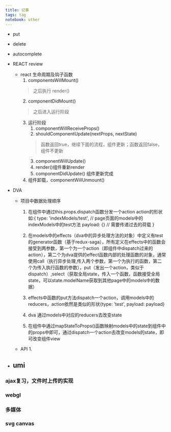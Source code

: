 ```yaml
---
title: 记事
tags: tag
notebook: other
---
```

- put
- delete
- autocomplete

- REACT review
    - react 生命周期及钩子函数
        1. componentsWillMount()
        > 之后执行 render()
        2. componentDidMount()
        > 之后进入运行阶段
        3. 运行阶段
            1. componentWillReceiveProps()
            2. shouldComponentUpdate(nextProps, nextState)
            > 函数返回true，继续下面的流程，组件更新；函数返回false，组件不更新
            3. componentWillUpdate()
            4. render()组件重新render
            5. componentDidUpdate() 组件更新完成
        4. 组件卸载，componentWillUnmount()


- DVA 
    - 项目中数据处理顺序
        1. 在组件中通过this.props.dispatch函数分发一个action
            action的形状如:{
                type: 'indexModels/test', // page页面的models中的indexModels中的test方法
                payload: {} // 需要传递过去的荷载
            }
            
        2. 在models中的effects（dva中的异步处理方法的对象）中定义有test的generator函数（基于redux-saga），所有定义在effects中的函数会接受到两参数，第一个为一个action（即组件中dispatch过来的action），第二个为dva提供的effect函数内部的处理函数的对象，通常使用call（执行异步处理,传入两个参数，第一个为执行的函数，第二个为传入执行函数的参数），put（发出一个action，类似于dispatch）,select（获取全局state，传入一个函数，函数接受全局state，可以state.modelName获取到其他page中的models中的数据）

        3. effects中函数的put方法dispatch一个action，调用models中的reducers，action依然是类似的形状{type: 'test', payload: payload}

        4. dva 通过models中对应的reducers去改变state

        5. 在组件中通过mapStateToProps()函数映射models中的state到组件中的props中即可，通过dispatch一个action去改变models的state，即可改变组件view

    - API
        1. 

- umi
    - 


### ajax复习，文件时上传的实现
### webgl
### 多媒体
### svg canvas